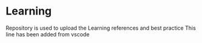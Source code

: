 # Learning
Repository is used to upload the Learning references and best practice
This line has been added from vscode